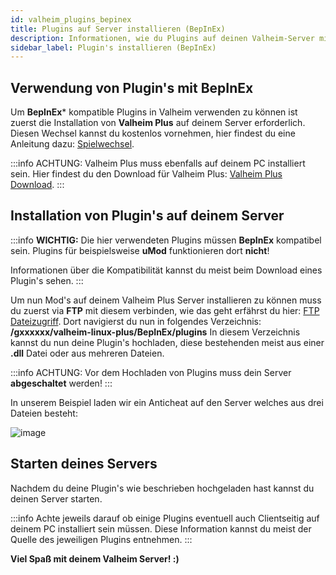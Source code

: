 ```yaml
---
id: valheim_plugins_bepinex
title: Plugins auf Server installieren (BepInEx)
description: Informationen, wie du Plugins auf deinen Valheim-Server mit BepInEx (Valheim Plus & BepInEx Server) von ZAP-Hosting installieren kannst - ZAP-Hosting.com Dokumentationen
sidebar_label: Plugin's installieren (BepInEx)
---
```


## Verwendung von Plugin's mit BepInEx

Um **BepInEx*** kompatible Plugins in Valheim verwenden zu können ist zuerst die Installation von **Valheim Plus** auf deinem Server erforderlich. 
Diesen Wechsel kannst du kostenlos vornehmen, hier findest du eine Anleitung dazu: [Spielwechsel](https://zap-hosting.com/guides/docs/de/gameserver_gameswitch/).

:::info
ACHTUNG: Valheim Plus muss ebenfalls auf deinem PC installiert sein. Hier findest du den Download für Valheim Plus: [Valheim Plus Download](https://www.nexusmods.com/valheim/mods/4).
:::


## Installation von Plugin's auf deinem Server

:::info
**WICHTIG:** Die hier verwendeten Plugins müssen **BepInEx** kompatibel sein. Plugins für beispielsweise **uMod** funktionieren dort **nicht**! 

Informationen über die Kompatibilität kannst du meist beim Download eines Plugin's sehen.
:::

Um nun Mod's auf deinem Valheim Plus Server installieren zu können muss du zuerst via **FTP** mit diesem verbinden, wie das geht erfährst du hier: [FTP Dateizugriff](https://zap-hosting.com/guides/docs/de/gameserver_ftpaccess/).
Dort navigierst du nun in folgendes Verzeichnis: **/gxxxxxx/valheim-linux-plus/BepInEx/plugins**
In diesem Verzeichnis kannst du nun deine Plugin's hochladen, diese bestehenden meist aus einer **.dll** Datei oder aus mehreren Dateien.

:::info
ACHTUNG: Vor dem Hochladen von Plugins muss dein Server **abgeschaltet** werden!
:::

In unserem Beispiel laden wir ein Anticheat auf den Server welches aus drei Dateien besteht: 

![image](https://user-images.githubusercontent.com/26007280/189885370-0cf3d3d8-d725-4ea4-9a62-34f471e9ff44.png)


## Starten deines Servers

Nachdem du deine Plugin's wie beschrieben hochgeladen hast kannst du deinen Server starten.

:::info
Achte jeweils darauf ob einige Plugins eventuell auch Clientseitig auf deinem PC installiert sein müssen. Diese Information kannst du meist der Quelle des jeweiligen Plugins entnehmen.
:::


**Viel Spaß mit deinem Valheim Server! :)**
